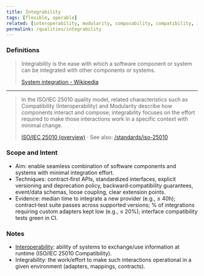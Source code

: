 ```yaml
---
title: Integrability
tags: [flexible, operable]
related: [interoperability, modularity, composability, compatibility, integrity]
permalink: /qualities/integrability
---
```


### Definitions

> Integrability is the ease with which a software component or system can be integrated with other components or systems.
>
>[System integration - Wikipedia](https://en.wikipedia.org/wiki/System_integration)

<hr class="with-no-margin"/>

> In the ISO/IEC 25010 quality model, related characteristics such as Compatibility (Interoperability) and Modularity describe how components interact and compose; 
> integrability focuses on the effort required to make those interactions work in a specific context with minimal change.
>
>[ISO/IEC 25010 (overview)](https://en.wikipedia.org/wiki/ISO/IEC_25010) · See also: [/standards/iso-25010](/standards/iso-25010)

### Scope and Intent
- Aim: enable seamless combination of software components and systems with minimal integration effort.
- Techniques: contract‑first APIs, standardized interfaces, explicit versioning and deprecation policy, backward‑compatibility guarantees, event/data schemas, loose coupling, clear extension points.
- Evidence: median time to integrate a new provider (e.g., ≤ 40h); contract‑test suite passes across supported versions; % of integrations requiring custom adapters kept low (e.g., ≤ 20%); interface compatibility tests green in CI.

### Notes
- [Interoperability](/qualities/interoperability): ability of systems to exchange/use information at runtime (ISO/IEC 25010 Compatibility).
- Integrability: the work/effort to make such interactions operational in a given environment (adapters, mappings, contracts).
